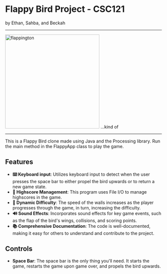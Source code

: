 # Flappy Bird Project - CSC121
by Ethan, Sahba, and Beckah

---
<img width="303" alt="flappington" src="https://github.com/berry-cs/csc121-project-ethan-sahba-beckah/assets/100727989/9cbcf688-59a7-43df-9af7-e40b5b71019d"> ...kind of

---
This is a Flappy Bird clone made using Java and the Processing library.
Run the main method in the FlappyApp class to play the game.

## Features
* **⌨️ Keyboard input**: Utilizes keyboard input to detect when the user presses the space bar to either propel the bird upwards or to return a new game state.
* **📂 Highscore Management**: This program uses File I/O to manage highscores in the game.
* **📏 Dynamic Difficulty**: The speed of the walls increases as the player progresses through the game, in turn, increasing the difficulty.
* **🔊 Sound Effects**: Incorporates sound effects for key game events, such as the flap of the bird's wings, collisions, and scoring points.
* **📚 Comprehensive Documentation**: The code is well-documented, making it easy for others to understand and contribute to the project.

## Controls
* **Space Bar**: The space bar is the only thing you'll need. It starts the game, restarts the game upon game over, and propels the bird upwards.
